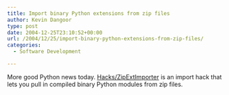 ```yaml
---
title: Import binary Python extensions from zip files
author: Kevin Dangoor
type: post
date: 2004-12-25T23:10:52+00:00
url: /2004/12/25/import-binary-python-extensions-from-zip-files/
categories:
  - Software Development

---
```

More good Python news today. [Hacks/ZipExtImporter][1] is an import hack that lets you pull in compiled binary Python modules from zip files.

 [1]: http://starship.python.net/crew/theller/moin.cgi/Hacks_2fZipExtImporter "Hacks/ZipExtImporter - ctypes and py2exe Wiki"
